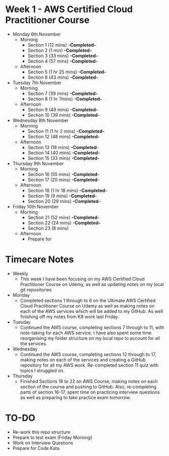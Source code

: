 # Week 1 - AWS Certified Cloud Practitioner Course
- Monday 6th November
  - Morning
    - Section 1 (12 mins) **-Completed-**
    - Section 2 (1 min) **-Completed-**
    - Section 3 (33 mins) **-Completed-**
    - Section 4 (57 mins) **-Completed-**
  - Afternoon
    - Section 5 (1 hr 25 mins) **-Completed-**
    - Section 6 (43 mins) **-Completed-**
- Tuesday 7th November
  - Morning
    - Section 7 (39 mins) **-Completed-**
    - Section 8 (1 hr 7mins) **-Completed-**
  - Afternoon
    - Section 9 (49 mins) **-Completed-**
    - Section 10 (39 mins) **-Completed-**
- Wednesday 8th November
  - Morning
    - Section 11 (1 hr 2 mins) **-Completed-**
    - Section 12 (48 mins) **-Completed-**
  - Afternoon
    - Section 13 (18 mins) **-Completed-**
    - Section 14 (40 mins) **-Completed-**
    - Section 15 (33 mins) **-Completed-**
- Thursday 9th November
  - Morning
    - Section 16 (55 mins) **-Completed-**
    - Section 17 (20 mins) **-Completed-**
  - Afternoon
    - Section 18 (1 hr 18 mins) **-Completed-**
    - Section 19 (9 mins) **-Completed-**
    - Section 20 (29 mins) **-Completed-**
- Friday 10th November
  - Morning
    - Section 21 (52 mins) **-Completed-**
    - Section 22 (24 mins) **-Completed-**
    - Section 23 (8 mins)
  - Afternoon 
    - Prepare for 

# Timecare Notes
- Weekly
  - This week I have been focusing on my AWS Certified Cloud Practitioner Course on Udemy, as well as updating notes on my local git repositories
- Monday
  - Completed sections 1 through to 6 on the Ultimate AWS Certified Cloud Practitioner Course on Udemy as well as making notes on each of the AWS services which will be added to my GitHub. As well finishing off my notes from K8 work last Friday.
- Tuesday
  - Continued the AWS course, completing sections 7 through to 11, with note-taking for each AWS service. I have also spent some time reorganising my folder structure on my local repo to account for all the services.
- Wednesday
  - Continued the AWS course, completing sections 12 through to 17, making notes on each of the services and creating a GitHub repository for all my AWS work. Re-completed section 11 quiz with topics I struggled on.
- Thursday 
  - Finished Sections 18 to 22 on AWS Course, making notes on each section of the course and pushing to GitHub. Also, re-completing parts of section 16-17, spent time on practicing interview questions as well as preparing to take practice exam tomorrow. 



# TO-DO
- Re-work this repo structure
- Prepare to test exam (Friday Morning)
- Work on Interview Questions 
- Prepare for Code Kata
